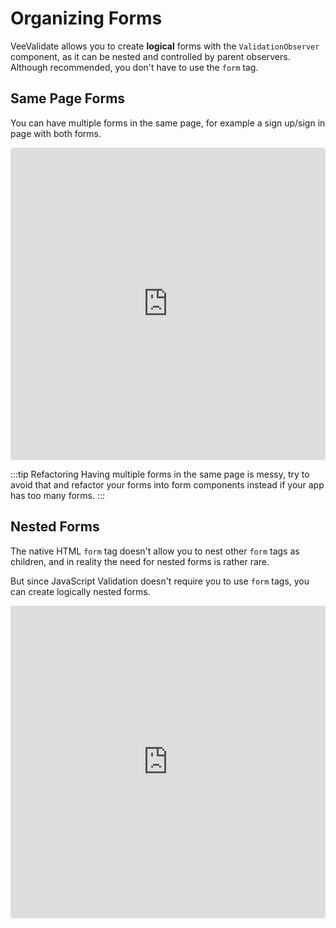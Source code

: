 # Organizing Forms

VeeValidate allows you to create **logical** forms with the `ValidationObserver` component, as it can be nested and controlled by parent observers. Although recommended, you don't have to use the `form` tag.

## Same Page Forms

You can have multiple forms in the same page, for example a sign up/sign in page with both forms.

<iframe src="https://codesandbox.io/embed/vue-template-kysb1?fontsize=14" title="VeeValidate multi-forms example" allow="geolocation; microphone; camera; midi; vr; accelerometer; gyroscope; payment; ambient-light-sensor; encrypted-media" style="width:100%; height:500px; border:0; border-radius: 4px; overflow:hidden;" sandbox="allow-modals allow-forms allow-popups allow-scripts allow-same-origin"></iframe>

:::tip Refactoring
Having multiple forms in the same page is messy, try to avoid that and refactor your forms into form components instead if your app has too many forms.
:::

## Nested Forms

The native HTML `form` tag doesn't allow you to nest other `form` tags as children, and in reality the need for nested forms is rather rare.

But since JavaScript Validation doesn't require you to use `form` tags, you can create logically nested forms.

<iframe src="https://codesandbox.io/embed/veevalidate-multi-forms-example-dfukg?fontsize=14" title="VeeValidate nested-forms example" allow="geolocation; microphone; camera; midi; vr; accelerometer; gyroscope; payment; ambient-light-sensor; encrypted-media" style="width:100%; height:500px; border:0; border-radius: 4px; overflow:hidden;" sandbox="allow-modals allow-forms allow-popups allow-scripts allow-same-origin"></iframe>
